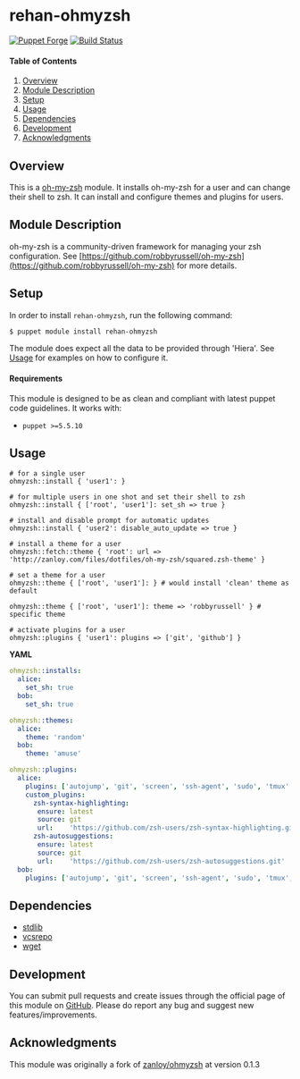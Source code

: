 # rehan-ohmyzsh

[![Puppet Forge](http://img.shields.io/puppetforge/v/rehan/ohmyzsh.svg)](https://forge.puppetlabs.com/rehan/ohmyzsh) [![Build Status](https://travis-ci.org/rehanone/puppet-ohmyzsh.svg?branch=master)](https://travis-ci.org/rehanone/puppet-ohmyzsh)

#### Table of Contents
1. [Overview](#overview)
2. [Module Description](#module-description)
3. [Setup](#setup)
4. [Usage](#usage)
5. [Dependencies](#dependencies)
6. [Development](#development)
7. [Acknowledgments](#acknowledgments)

## Overview
This is a [oh-my-zsh](https://github.com/robbyrussell/oh-my-zsh) module. It
installs oh-my-zsh for a user and can change their shell to zsh. It can install
and configure themes and plugins for users.

## Module Description
oh-my-zsh is a community-driven framework for managing your zsh configuration.
See [https://github.com/robbyrussell/oh-my-zsh](https://github.com/robbyrussell/oh-my-zsh)
for more details.

## Setup
In order to install `rehan-ohmyzsh`, run the following command:
```bash
$ puppet module install rehan-ohmyzsh
```
The module does expect all the data to be provided through 'Hiera'. See [Usage](#usage) for examples on how to configure it.

#### Requirements
This module is designed to be as clean and compliant with latest puppet code guidelines. It works with:

  - `puppet >=5.5.10`

## Usage

```puppet
# for a single user
ohmyzsh::install { 'user1': }

# for multiple users in one shot and set their shell to zsh
ohmyzsh::install { ['root', 'user1']: set_sh => true }

# install and disable prompt for automatic updates
ohmyzsh::install { 'user2': disable_auto_update => true }

# install a theme for a user
ohmyzsh::fetch::theme { 'root': url => 'http://zanloy.com/files/dotfiles/oh-my-zsh/squared.zsh-theme' }

# set a theme for a user
ohmyzsh::theme { ['root', 'user1']: } # would install 'clean' theme as default

ohmyzsh::theme { ['root', 'user1']: theme => 'robbyrussell' } # specific theme

# activate plugins for a user
ohmyzsh::plugins { 'user1': plugins => ['git', 'github'] }
```


**YAML**
```yaml
ohmyzsh::installs:
  alice:
    set_sh: true
  bob:
    set_sh: true

ohmyzsh::themes:
  alice:
    theme: 'random'
  bob:
    theme: 'amuse'

ohmyzsh::plugins:
  alice:
    plugins: ['autojump', 'git', 'screen', 'ssh-agent', 'sudo', 'tmux' ]
    custom_plugins:
      zsh-syntax-highlighting:
       ensure: latest
       source: git
       url:    'https://github.com/zsh-users/zsh-syntax-highlighting.git'
      zsh-autosuggestions:
       ensure: latest
       source: git
       url:    'https://github.com/zsh-users/zsh-autosuggestions.git'
  bob:
    plugins: ['autojump', 'git', 'screen', 'ssh-agent', 'sudo', 'tmux', 'vagrant', 'scala', 'rvm' ]

```


## Dependencies

* [stdlib][1]
* [vcsrepo][2]
* [wget][3]

[1]:https://forge.puppet.com/puppetlabs/stdlib
[2]:https://forge.puppet.com/puppetlabs/vcsrepo
[3]:https://forge.puppet.com/rehan/wget

## Development

You can submit pull requests and create issues through the official page of this module on [GitHub](https://github.com/rehanone/puppet-ohmyzsh).
Please do report any bug and suggest new features/improvements.

## Acknowledgments

This module was originally a fork of [zanloy/ohmyzsh](https://forge.puppet.com/zanloy/ohmyzsh) at version 0.1.3
